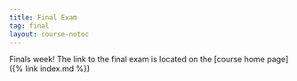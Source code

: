 ```yaml
---
title: Final Exam
tag: final
layout: course-notoc
---
```


Finals week! The link to the final exam is located on the [course home page]({% link index.md %})